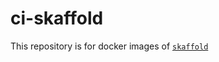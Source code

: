 # ci-skaffold

This repository is for docker images of [`skaffold`](https://github.com/gunosy/ci-hako)
